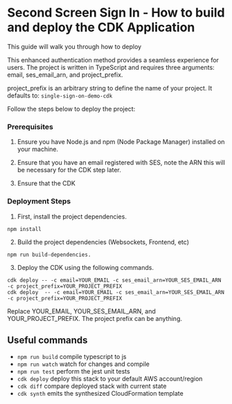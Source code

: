 # Second Screen Sign In - How to build and deploy the CDK Application 

This guide will walk you through how to deploy 

 This enhanced authentication method provides a seamless experience for users. The project is written in TypeScript and requires three arguments: email, ses_email_arn, and project_prefix.

project_prefix is an arbitrary string to define the name of your project. It defaults to: `single-sign-on-demo-cdk`

Follow the steps below to deploy the project:

### Prerequisites

1. Ensure you have Node.js and npm (Node Package Manager) installed on your machine.

2. Ensure that you have an email registered with SES, note the ARN this will be necessary for the CDK step later.

3. Ensure that the CDK 


### Deployment Steps 

1. First, install the project dependencies. 
```
npm install
``` 

2. Build the project dependencies (Websockets, Frontend, etc)
```
npm run build-dependencies.
```

3. Deploy the CDK using the following commands.
```
cdk deploy -- -c email=YOUR_EMAIL -c ses_email_arn=YOUR_SES_EMAIL_ARN -c project_prefix=YOUR_PROJECT_PREFIX
cdk deploy  -- -c email=YOUR_EMAIL -c ses_email_arn=YOUR_SES_EMAIL_ARN -c project_prefix=YOUR_PROJECT_PREFIX
```

Replace YOUR_EMAIL, YOUR_SES_EMAIL_ARN, and YOUR_PROJECT_PREFIX. The project prefix can be anything.


## Useful commands

* `npm run build`   compile typescript to js
* `npm run watch`   watch for changes and compile
* `npm run test`    perform the jest unit tests
* `cdk deploy`      deploy this stack to your default AWS account/region
* `cdk diff`        compare deployed stack with current state
* `cdk synth`       emits the synthesized CloudFormation template
